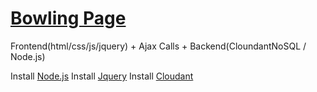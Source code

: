 # [Bowling Page](https://bowling.mybluemix.net)

Frontend(html/css/js/jquery) + Ajax Calls + Backend(CloundantNoSQL / Node.js)

Install [Node.js](https://nodejs.org/en/download/)
Install [Jquery](https://jquery.com/download/)
Install [Cloudant](https://www.npmjs.com/package/cloudant) 

